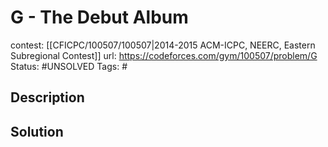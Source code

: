 # G - The Debut Album

contest: [[CFICPC/100507/100507|2014-2015 ACM-ICPC, NEERC, Eastern Subregional Contest]]
url: https://codeforces.com/gym/100507/problem/G
Status: #UNSOLVED
Tags: #

## Description

## Solution

